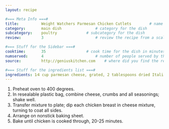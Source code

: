 ```yaml
---
layout: recipe

#=== Meta Info ===#
title: 			Weight Watchers Parmesan Chicken Cutlets		# name of the dish
category:		main dish				# category for the dish
subcategory:	poultry				# subcategory for the dish
review:			3						# review the recipe from a scale of 1 (bad!) to 5 (amazing!)

#=== Stuff for the Sidebar ===#
cooktime:		35					# cook time for the dish in minutes
numserved:		4						# number of people served by the dish
source:			http://geniuskitchen.com  	# where did you find the recipe?

#=== Stuff for the ingredients list ===#
ingredients: 1⁄4 cup parmesan cheese, grated, 2 tablespoons dried Italian seasoned breadcrumbs, 1⁄8 teaspoon paprika, 1 teaspoon dried parsley, 1⁄2 teaspoon garlic powder, 1⁄4 teaspoon fresh ground pepper, 4 (1/4 lb) boneless skinless chicken breast
---
```


1. Preheat oven to 400 degrees.
2. In resealable plastic bag, combine cheese, crumbs and all seasonings; shake well.
3. Transfer mixture to plate; dip each chicken breast in cheese mixture, turning to coat all sides.
4. Arrange on nonstick baking sheet.
5. Bake until chicken is cooked through, 20-25 minutes.
